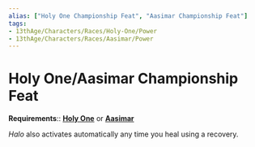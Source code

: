 ```yaml
---
alias: ["Holy One Championship Feat", "Aasimar Championship Feat"]
tags:
- 13thAge/Characters/Races/Holy-One/Power
- 13thAge/Characters/Races/Aasimar/Power
---
```

# Holy One/Aasimar Championship Feat

**Requirements**:: **[Holy One](../Holy%20One-Aasimar.md)** or **[Aasimar](../Holy%20One-Aasimar.md)**

*Halo* also activates automatically any time you heal using a recovery.